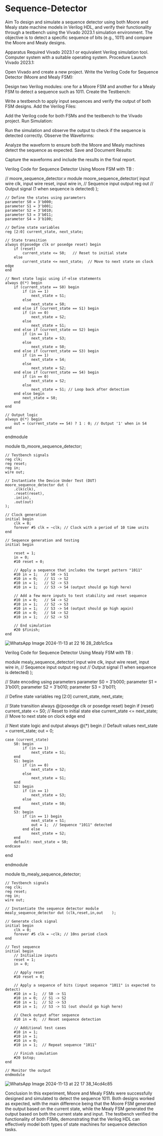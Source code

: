 # Sequence-Detector
Aim
To design and simulate a sequence detector using both Moore and Mealy state machine models in Verilog HDL, and verify their functionality through a testbench using the Vivado 2023.1 simulation environment. The objective is to detect a specific sequence of bits (e.g., 1011) and compare the Moore and Mealy designs.

Apparatus Required
Vivado 2023.1 or equivalent Verilog simulation tool.
Computer system with a suitable operating system.
Procedure
Launch Vivado 2023.1:

Open Vivado and create a new project.
Write the Verilog Code for Sequence Detector (Moore and Mealy FSM):

Design two Verilog modules: one for a Moore FSM and another for a Mealy FSM to detect a sequence such as 1011.
Create the Testbench:

Write a testbench to apply input sequences and verify the output of both FSM designs.
Add the Verilog Files:

Add the Verilog code for both FSMs and the testbench to the Vivado project.
Run Simulation:

Run the simulation and observe the output to check if the sequence is detected correctly.
Observe the Waveforms:

Analyze the waveform to ensure both the Moore and Mealy machines detect the sequence as expected.
Save and Document Results:

Capture the waveforms and include the results in the final report.

Verilog Code for Sequence Detector Using Moore FSM with TB :

// moore_sequence_detector.v
module moore_sequence_detector(
    input wire clk,
    input wire reset,
    input wire in,    // Sequence input
    output reg out    // Output signal (1 when sequence is detected)
);

    // Define the states using parameters
    parameter S0 = 3'b000;
    parameter S1 = 3'b001;
    parameter S2 = 3'b010;
    parameter S3 = 3'b011;
    parameter S4 = 3'b100;

    // Define state variables
    reg [2:0] current_state, next_state;

    // State transition
    always @(posedge clk or posedge reset) begin
        if (reset)
            current_state <= S0;   // Reset to initial state
        else
            current_state <= next_state;  // Move to next state on clock edge
    end

    // Next state logic using if-else statements
    always @(*) begin
        if (current_state == S0) begin
            if (in == 1)
                next_state = S1;
            else
                next_state = S0;
        end else if (current_state == S1) begin
            if (in == 0)
                next_state = S2;
            else
                next_state = S1;
        end else if (current_state == S2) begin
            if (in == 1)
                next_state = S3;
            else
                next_state = S0;
        end else if (current_state == S3) begin
            if (in == 1)
                next_state = S4;
            else
                next_state = S2;
        end else if (current_state == S4) begin
            if (in == 0)
                next_state = S2;
            else
                next_state = S1; // Loop back after detection
        end else begin
            next_state = S0;
        end
    end

    // Output logic
    always @(*) begin
        out = (current_state == S4) ? 1 : 0; // Output '1' when in S4
    end

endmodule

module tb_moore_sequence_detector;

    // Testbench signals
    reg clk;
    reg reset;
    reg in;
    wire out;

    // Instantiate the Device Under Test (DUT)
    moore_sequence_detector dut (
        .clk(clk),
        .reset(reset),
        .in(in),
        .out(out)
    );

    // Clock generation
    initial begin
        clk = 0;
        forever #5 clk = ~clk; // Clock with a period of 10 time units
    end

    // Sequence generation and testing
    initial begin
        
        reset = 1;
        in = 0;
        #10 reset = 0;

        // Apply a sequence that includes the target pattern "1011"
        #10 in = 1;   // S0 -> S1
        #10 in = 0;   // S1 -> S2
        #10 in = 1;   // S2 -> S3
        #10 in = 1;   // S3 -> S4 (output should go high here)

        // Add a few more inputs to test stability and reset sequence
        #10 in = 0;   // S4 -> S2
        #10 in = 1;   // S2 -> S3
        #10 in = 1;   // S3 -> S4 (output should go high again)
        #10 in = 0;   // S4 -> S2
        #10 in = 1;   // S2 -> S3

        // End simulation
        #20 $finish;
    end

  ![WhatsApp Image 2024-11-13 at 22 16 28_2db1c5ca](https://github.com/user-attachments/assets/d498d0d8-4a6f-424b-86c7-271064469670)




Verilog Code for Sequence Detector Using Mealy FSM with TB :

module mealy_sequence_detector(
    input wire clk,
    input wire reset,
    input wire in,     // Sequence input
    output reg out     // Output signal (1 when sequence is detected)
);

// State encoding using parameters
parameter S0 = 3'b000;
parameter S1 = 3'b001;
parameter S2 = 3'b010;
parameter S3 = 3'b011;

// Define state variables
reg [2:0] current_state, next_state;

// State transition
always @(posedge clk or posedge reset) begin
    if (reset)
        current_state <= S0;  // Reset to initial state
    else
        current_state <= next_state;  // Move to next state on clock edge
end

// Next state logic and output
always @(*) begin
    // Default values
    next_state = current_state;
    out = 0;

    case (current_state)
        S0: begin
            if (in == 1)
                next_state = S1;
        end
        S1: begin
            if (in == 0)
                next_state = S2;
            else
                next_state = S1;
        end
        S2: begin
            if (in == 1)
                next_state = S3;
            else
                next_state = S0;
        end
        S3: begin
            if (in == 1) begin
                next_state = S1;
                out = 1;  // Sequence "1011" detected
            end else
                next_state = S2;
        end
        default: next_state = S0;
    endcase
end

endmodule

module tb_mealy_sequence_detector;

    // Testbench signals
    reg clk;
    reg reset;
    reg in;
    wire out;

    // Instantiate the sequence detector module
    mealy_sequence_detector dut (clk,reset,in,out    );

    // Generate clock signal
    initial begin
        clk = 0;
        forever #5 clk = ~clk; // 10ns period clock
    end

    // Test sequence
    initial begin
        // Initialize inputs
        reset = 1;
        in = 0;

        // Apply reset
        #10 reset = 0;

        // Apply a sequence of bits (input sequence "1011" is expected to detect)
        #10 in = 1;  // S0 -> S1
        #10 in = 0;  // S1 -> S2
        #10 in = 1;  // S2 -> S3
        #10 in = 1;  // S3 -> S1 (out should go high here)

        // Check output after sequence
        #10 in = 0;  // Reset sequence detection

        // Additional test cases
        #10 in = 1;  
        #10 in = 1;  
        #10 in = 0;  
        #10 in = 1;  // Repeat sequence "1011"

        // Finish simulation
        #20 $stop;
    end

    // Monitor the output
    endmodule
![WhatsApp Image 2024-11-13 at 22 17 38_14cd4c85](https://github.com/user-attachments/assets/2e42b8dc-5dcc-4c28-a8ff-43740d276f75)

Conclusion
In this experiment, Moore and Mealy FSMs were successfully designed and simulated to detect the sequence 1011. Both designs worked as expected, with the main difference being that the Moore FSM generated the output based on the current state, while the Mealy FSM generated the output based on both the current state and input. The testbench verified the functionality of both FSMs, demonstrating that the Verilog HDL can effectively model both types of state machines for sequence detection tasks.
